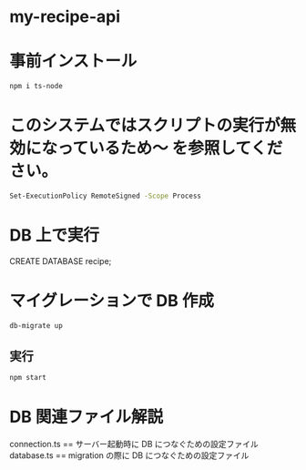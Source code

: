 # my-recipe-api

# 事前インストール

```sh
npm i ts-node
```

# このシステムではスクリプトの実行が無効になっているため～ を参照してください。

```sh
Set-ExecutionPolicy RemoteSigned -Scope Process
```

# DB 上で実行

CREATE DATABASE recipe;

# マイグレーションで DB 作成

```sh
db-migrate up
```

## 実行

```sh
npm start
```

# DB 関連ファイル解説

connection.ts == サーバー起動時に DB につなぐための設定ファイル
database.ts == migration の際に DB につなぐための設定ファイル
